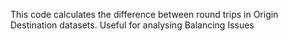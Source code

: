 This code calculates the difference between round trips in Origin Destination datasets. Useful for analysing Balancing Issues 
